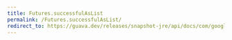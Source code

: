 ```yaml
---
title: Futures.successfulAsList
permalink: /Futures.successfulAsList/
redirect_to: https://guava.dev/releases/snapshot-jre/api/docs/com/google/common/util/concurrent/Futures.html#successfulAsList-java.lang.Iterable-
---
```

